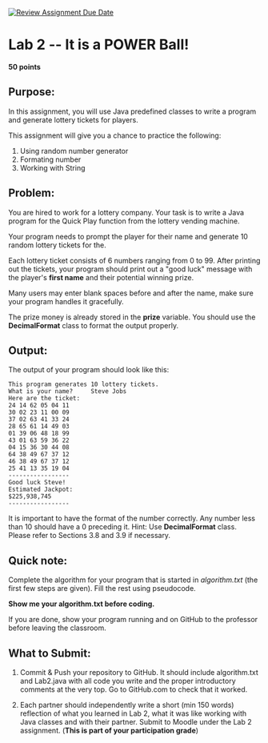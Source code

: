 [![Review Assignment Due Date](https://classroom.github.com/assets/deadline-readme-button-24ddc0f5d75046c5622901739e7c5dd533143b0c8e959d652212380cedb1ea36.svg)](https://classroom.github.com/a/_DjnUc_w)
# Lab 2 -- It is a POWER Ball!

**50 points**			

## Purpose:  

In this assignment, you will use Java predefined classes to write a program and generate lottery tickets for players.

This assignment will give you a chance to practice the following:

1. Using random number generator
2. Formating number
3. Working with String

## Problem: 
You are hired to work for a lottery company. Your task is to write a Java program for the Quick Play function from the lottery vending machine.

Your program needs to prompt the player for their name and generate 10 random lottery tickets for the.

Each lottery ticket consists of 6 numbers ranging from 0 to 99. After printing out the tickets, your program should print out a "good luck" message with the player's **first name** and their potential winning prize.

Many users may enter blank spaces before and after the name, make sure your program handles it gracefully.

The prize money is already stored in the **prize** variable. You should use the **DecimalFormat** class to format the output properly.

## Output:

The output of your program should look like this:

```
This program generates 10 lottery tickets.
What is your name?     Steve Jobs   
Here are the ticket:
24 14 62 05 04 11
30 02 23 11 00 09
37 02 63 41 33 24
28 65 61 14 49 03
01 39 06 48 18 99 
43 01 63 59 36 22
04 15 36 30 44 08
64 38 49 67 37 12
46 38 49 67 37 12
25 41 13 35 19 04
-----------------
Good luck Steve!
Estimated Jackpot:
$225,938,745
-----------------
```

It is important to have the format of the number correctly. Any number less than 10 should have a 0 preceding it. Hint: Use **DecimalFormat** class. Please refer to Sections 3.8 and 3.9 if necessary.

## Quick note:
Complete the algorithm for your program that is started in *algorithm.txt* (the first few steps are given). Fill the rest using pseudocode.

**Show me your algorithm.txt before coding.**

If you are done,  show your program running and on GitHub to the professor before leaving the classroom.

## What to Submit:

1. Commit & Push your repository to GitHub. It should include algorithm.txt and Lab2.java with all code you write and the proper introductory comments at the very top. Go to GitHub.com to check that it worked.

2. Each partner should independently write a short (min 150 words) reflection of what you learned in Lab 2, what it was like working with Java classes and with their partner. Submit to Moodle under the Lab 2 assignment. (**This is part of your participation grade**)







